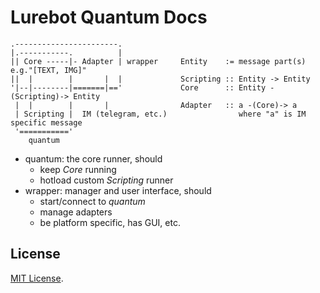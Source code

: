 # Lurebot Quantum Docs

    .-----------------------.
    |.-----------.          |
    || Core -----|- Adapter | wrapper     Entity    := message part(s) e.g."[TEXT, IMG]"
    ||  |        |       |  |             Scripting :: Entity -> Entity
    '|--|--------|=======|=='             Core      :: Entity -(Scripting)-> Entity
     |  |        |       |                Adapter   :: a -(Core)-> a
     | Scripting |  IM (telegram, etc.)                where "a" is IM specific message
     '==========='
        quantum

- quantum: the core runner, should
  - keep _Core_ running
  - hotload custom _Scripting_ runner
- wrapper: manager and user interface, should
  - start/connect to _quantum_
  - manage adapters
  - be platform specific, has GUI, etc.

## License

[MIT License](https://opensource.org/licenses/MIT).